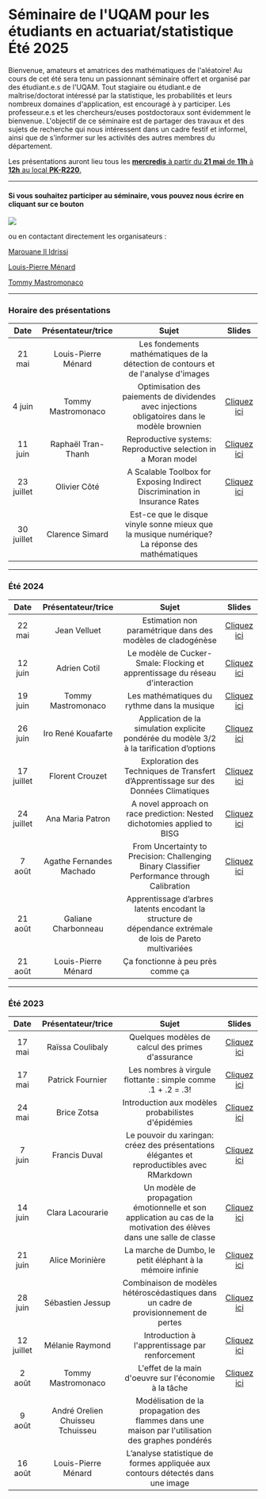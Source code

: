 # Séminaire de l'UQAM pour les étudiants en actuariat/statistique <br> Été 2025

Bienvenue, amateurs et amatrices des mathématiques de l'aléatoire! Au cours de cet été sera tenu un passionnant séminaire offert et organisé par des étudiant.e.s de l'UQAM. Tout stagiaire ou étudiant.e de maîtrise/doctorat intéressé par la statistique, les probabilités et leurs nombreux domaines d'application, est encouragé à y participer. Les professeur.e.s et les chercheurs/euses postdoctoraux sont évidemment le bienvenue. L'objectif de ce séminaire est de partager des travaux et des sujets de recherche qui nous intéressent dans un cadre festif et informel, ainsi que de s’informer sur les activités des autres membres du département.  

Les présentations auront lieu tous les <ins> **mercredis** à partir du **21 mai** de **11h** à **12h** au local **PK-R220**. </ins>

---

#### Si vous souhaitez participer au séminaire, vous pouvez nous écrire en cliquant sur ce bouton
<a href="mailto:mastromonaco.tommy@courrier.uqam.ca,menard.louis-pierre@courrier.uqam.ca,il_idrissi.marouane@courrier.uqam.ca?
         &subject=Participation au Séminaire en actuariat et statistique
         "><img src="https://img.shields.io/badge/gmail-%23DD0031.svg?&style=for-the-badge&logo=gmail&logoColor=white"/></a>
         
ou en contactant directement les organisateurs :

[Marouane Il Idrissi](mailto:il_idrissi.marouane@courrier.uqam.ca?subject=[GitHub]%20Source%20Han%20Sans)

[Louis-Pierre Ménard](mailto:menard.louis-pierre@courrier.uqam.ca?subject=[GitHub]%20Source%20Han%20Sans) 

[Tommy Mastromonaco](mailto:mastromonaco.tommy@courrier.uqam.ca?subject=[GitHub]%20Source%20Han%20Sans)  


---

### Horaire des présentations
**Date** | **Présentateur/trice** | **Sujet** | **Slides**
:---: | :---: | :---: | :---: 
21 mai | Louis-Pierre Ménard | Les fondements mathématiques de la détection de contours et de l'analyse d'images
4 juin | Tommy Mastromonaco | Optimisation des paiements de dividendes avec injections obligatoires dans le modèle brownien | [Cliquez ici](Slides2025/Tommy_Mastromonaco_Dividendes.pdf)
11 juin | Raphaël Tran-Thanh | Reproductive systems: Reproductive selection in a Moran model | [Cliquez ici](Slides2025/Raphael_Tran-Thanh_Reproductive.pdf)
23 juillet | Olivier Côté | A Scalable Toolbox for Exposing Indirect Discrimination in Insurance Rates | [Cliquez ici](Slides2025/Olivier_Cote_Fairness.pdf)
30 juillet | Clarence Simard | Est-ce que le disque vinyle sonne mieux que la musique numérique? La réponse des mathématiques
---

### Été 2024
**Date** | **Présentateur/trice** | **Sujet** | **Slides**
:---: | :---: | :---: | :---: 
22 mai | Jean Velluet | Estimation non paramétrique dans des modèles de cladogénèse | [Cliquez ici](Slides2024/Jean_Velluet_Cladogénèse.pdf)
12 juin | Adrien Cotil | Le modèle de Cucker-Smale: Flocking et apprentissage du réseau d'interaction | [Cliquez ici](Slides2024/Adrien_Cotil_Flocking.pdf)
19 juin | Tommy Mastromonaco | Les mathématiques du rythme dans la musique | [Cliquez ici](Slides2024/Tommy_Mastromonaco_Musique.pdf)
26 juin | Iro René Kouafarte | Application de la simulation explicite pondérée du modèle 3/2 à la tarification d’options | [Cliquez ici](Slides2024/Iro_René_Kouafarte_3-2.pdf)
17 juillet | Florent Crouzet | Exploration des Techniques de Transfert d’Apprentissage sur des Données Climatiques | [Cliquez ici](Slides2024/Florent_Crouzet_TL.pdf)
24 juillet | Ana Maria Patron | A novel approach on race prediction: Nested dichotomies applied to BISG | [Cliquez ici](Slides2024/Ana_Maria_Race.pdf)
7 août | Agathe Fernandes Machado | From Uncertainty to Precision: Challenging Binary Classifier Performance through Calibration | [Cliquez ici](Slides2024/Agathe_Fernandes_Machado_Calibration.pdf)
21 août | Galiane Charbonneau | Apprentissage d’arbres latents encodant la structure de dépendance extrémale de lois de Pareto multivariées
21 août | Louis-Pierre Ménard | Ça fonctionne à peu près comme ça

---

### Été 2023
**Date** | **Présentateur/trice** | **Sujet** | **Slides**
:---: | :---: | :---: | :---: 
17 mai | Raïssa Coulibaly | Quelques modèles de calcul des primes d'assurance | [Cliquez ici](Slides2023/Raissa_Coulibaly_Modèles_Primes_Assurance.pdf)
17 mai | Patrick Fournier | Les nombres à virgule flottante : simple comme .1 + .2 = .3! | [Cliquez ici](https://www.patrickfournier.ca/talk-floating-point-numbers/)
24 mai | Brice Zotsa | Introduction aux modèles probabilistes d'épidémies | [Cliquez ici](Slides2023/Brice_Zotsa_Épidémies.pdf)
7 juin | Francis Duval | Le pouvoir du xaringan: créez des présentations élégantes et reproductibles avec RMarkdown | [Cliquez ici](https://francisduval.github.io/presentation_xaringan/#1)
14 juin | Clara Lacourarie | Un modèle de propagation émotionnelle et son application au cas de la motivation des élèves dans une salle de classe | [Cliquez ici](Slides2023/Clara_Lacourarie_Transmission_Émotions.pdf)
21 juin | Alice Morinière | La marche de Dumbo, le petit éléphant à la mémoire infinie | [Cliquez ici](Slides2023/Alice_Morinière_Éléphant.pdf)
28 juin | Sébastien Jessup | Combinaison de modèles hétéroscédastiques dans un cadre de provisionnement de pertes | [Cliquez ici](Slides2023/Sébastien_Jessup_Combinaison.pdf)
12 juillet | Mélanie Raymond | Introduction à l'apprentissage par renforcement | [Cliquez ici](Slides2023/Mélanie_Raymond_Apprentissage.pdf)
2 août | Tommy Mastromonaco | L'effet de la main d'oeuvre sur l'économie à la tâche | [Cliquez ici](Slides2023/Tommy_Mastromonaco_Bassin.pdf)
9 août | André Orelien Chuisseu Tchuisseu | Modélisation de la propagation des flammes dans une maison par l'utilisation des graphes pondérés
16 août | Louis-Pierre Ménard | L’analyse statistique de formes appliquée aux contours détectés dans une image
